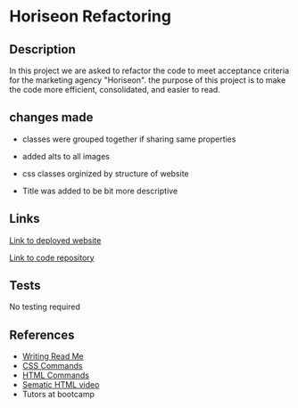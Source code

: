 # Horiseon Refactoring

## Description 

In this project we are asked to refactor the code to meet acceptance criteria for the marketing agency "Horiseon". the purpose of this project is to make the code more efficient, consolidated, and easier to read. 


## changes made
* classes were grouped together if sharing same properties

* added alts to all images

* css classes orginized by structure of website

* Title was added to be bit more descriptive

## Links

[Link to deployed website](https://edv07.github.io/Optimize-work/)

[Link to code repository](https://github.com/Edv07/Optimize-work)

## Tests

No testing required

## References

* [Writing Read Me](https://www.freecodecamp.org/news/how-to-write-a-good-readme-file/)
* [CSS Commands](https://www.w3schools.com/css/default.asp)
* [HTML Commands](https://www.w3schools.com/html/default.asp)
* [Sematic HTML video](https://www.youtube.com/watch?v=kX3TfdUqpuU&t=113s)
* Tutors at bootcamp